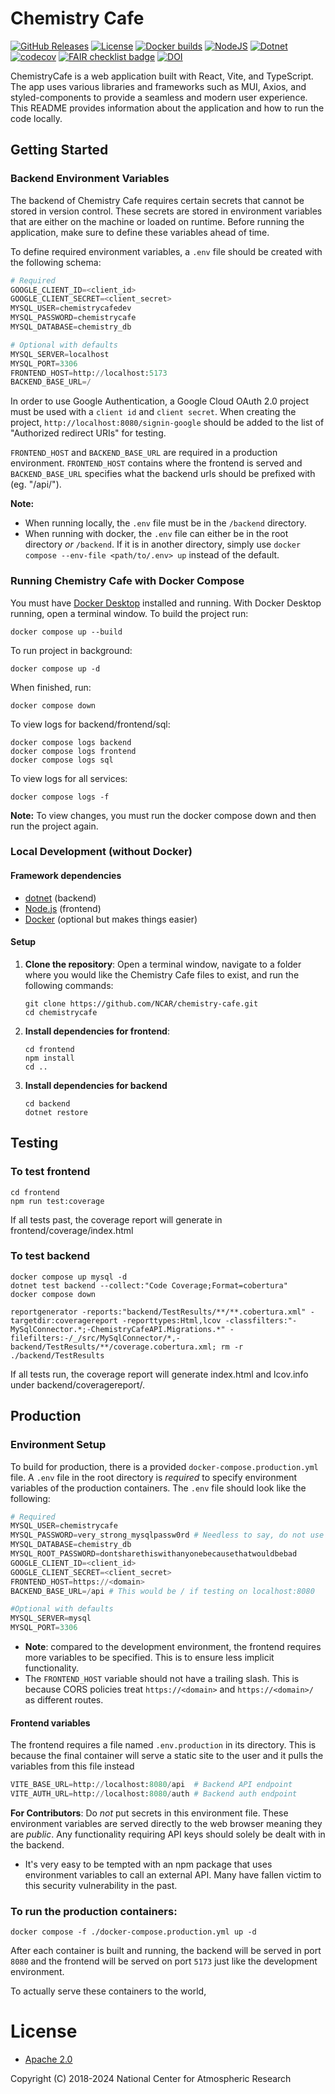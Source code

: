 Chemistry Cafe
==============

[![GitHub Releases](https://img.shields.io/github/release/NCAR/chemistry-cafe.svg)](https://github.com/NCAR/chemistry-cafe/releases)
[![License](https://img.shields.io/github/license/NCAR/chemistry-cafe.svg)](https://github.com/NCAR/chemistry-cafe/blob/master/LICENSE)
[![Docker builds](https://github.com/NCAR/chemistry-cafe/actions/workflows/docker_image.yml/badge.svg)](https://github.com/NCAR/chemistry-cafe/actions/workflows/docker_image.yml)
[![NodeJS](https://github.com/NCAR/chemistry-cafe/actions/workflows/npm_build_test.yml/badge.svg)](https://github.com/NCAR/chemistry-cafe/actions/workflows/npm_build_test.yml)
[![Dotnet](https://github.com/NCAR/chemistry-cafe/actions/workflows/dotnet.yml/badge.svg)](https://github.com/NCAR/chemistry-cafe/actions/workflows/dotnet.yml)
[![codecov](https://codecov.io/gh/NCAR/chemistry-cafe/branch/main/graph/badge.svg?token=ATGO4DKTMY)](https://codecov.io/gh/NCAR/chemistry-cafe)
[![FAIR checklist badge](https://fairsoftwarechecklist.net/badge.svg)](https://fairsoftwarechecklist.net/v0.2?f=31&a=32113&i=22322&r=123)
[![DOI](https://zenodo.org/badge/67521334.svg)](https://doi.org/10.5281/zenodo.14171726)


ChemistryCafe is a web application built with React, Vite, and TypeScript. The app uses various libraries and frameworks such as MUI, Axios, and styled-components to provide a seamless and modern user experience. This README provides information about the application and how to run the code locally.

## Getting Started

### Backend Environment Variables

The backend of Chemistry Cafe requires certain secrets that cannot be stored in version control. These secrets are stored in environment variables that are either on the machine or loaded on runtime. Before running the application, make sure to define these variables ahead of time.

To define required environment variables, a `.env` file should be created with the following schema:

```py
# Required
GOOGLE_CLIENT_ID=<client_id>
GOOGLE_CLIENT_SECRET=<client_secret>
MYSQL_USER=chemistrycafedev
MYSQL_PASSWORD=chemistrycafe
MYSQL_DATABASE=chemistry_db

# Optional with defaults
MYSQL_SERVER=localhost
MYSQL_PORT=3306
FRONTEND_HOST=http://localhost:5173
BACKEND_BASE_URL=/
```

In order to use Google Authentication, a Google Cloud OAuth 2.0 project must be used with a `client id` and `client secret`. When creating the project, `http://localhost:8080/signin-google` should be added to the list of "Authorized redirect URIs" for testing.

`FRONTEND_HOST` and `BACKEND_BASE_URL` are required in a production environment. `FRONTEND_HOST` contains where the frontend is served and `BACKEND_BASE_URL` specifies what the backend urls should be prefixed with (eg. "/api/").

**Note:**

- When running locally, the `.env` file must be in the `/backend` directory. 
- When running with docker, the `.env` file can either be in the root directory *or* `/backend`. If it is in another directory, simply use `docker compose --env-file <path/to/.env> up` instead of the default.  

### Running Chemistry Cafe with Docker Compose

You must have [Docker Desktop](https://www.docker.com/get-started) installed and running.
With Docker Desktop running, open a terminal window.
To build the project run:

```
docker compose up --build
```

To run project in background:

```
docker compose up -d
```

When finished, run:
```
docker compose down
```

To view logs for backend/frontend/sql:
```
docker compose logs backend
docker compose logs frontend 
docker compose logs sql 
```

To view logs for all services:
```
docker compose logs -f 
```

**Note:** To view changes, you must run the docker compose down and then run the project again.

### Local Development (without Docker)

#### Framework dependencies

- [dotnet](https://dotnet.microsoft.com/en-us/download) (backend)
- [Node.js](https://nodejs.org/en/download) (frontend)
- [Docker](https://www.docker.com/) (optional but makes things easier)

#### Setup
1. **Clone the repository**:
Open a terminal window, navigate to a folder where you would like the Chemistry Cafe files to exist,
and run the following commands:

    ```
    git clone https://github.com/NCAR/chemistry-cafe.git
    cd chemistrycafe
    ```
2. **Install dependencies for frontend**:
    ```shell
    cd frontend
    npm install
    cd ..
    ```
4. **Install dependencies for backend**
    ```
    cd backend
    dotnet restore
    ```

## Testing

### To test frontend
```
cd frontend
npm run test:coverage
```
If all tests past, the coverage report will generate in frontend/coverage/index.html

### To test backend

```
docker compose up mysql -d
dotnet test backend --collect:"Code Coverage;Format=cobertura"
docker compose down
```

```
reportgenerator -reports:"backend/TestResults/**/**.cobertura.xml" -targetdir:coveragereport -reporttypes:Html,lcov -classfilters:"-MySqlConnector.*;-ChemistryCafeAPI.Migrations.*" -filefilters:-/_/src/MySqlConnector/*,-backend/TestResults/**/coverage.cobertura.xml; rm -r ./backend/TestResults
```

If all tests run, the coverage report will generate index.html and lcov.info under backend/coveragereport/.


## Production

### Environment Setup

To build for production, there is a provided `docker-compose.production.yml` file. A `.env` file in the root directory is *required* to specify environment variables of the production containers. The `.env` file should look like the following:

```py
# Required
MYSQL_USER=chemistrycafe
MYSQL_PASSWORD=very_strong_mysqlpassw0rd # Needless to say, do not use this as the actual password
MYSQL_DATABASE=chemistry_db
MYSQL_ROOT_PASSWORD=dontsharethiswithanyonebecausethatwouldbebad
GOOGLE_CLIENT_ID=<client_id>
GOOGLE_CLIENT_SECRET=<client_secret>
FRONTEND_HOST=https://<domain>
BACKEND_BASE_URL=/api # This would be / if testing on localhost:8080

#Optional with defaults
MYSQL_SERVER=mysql
MYSQL_PORT=3306
```

- **Note**: compared to the development environment, the frontend requires more variables to be specified. This is to ensure less implicit functionality.
- The `FRONTEND_HOST` variable should not have a trailing slash. This is because CORS policies treat `https://<domain>` and `https://<domain>/` as different routes.

#### Frontend variables

The frontend requires a file named `.env.production` in its directory. This is because the final container will serve a static site to the user and it pulls the variables from this file instead

```py
VITE_BASE_URL=http://localhost:8080/api  # Backend API endpoint
VITE_AUTH_URL=http://localhost:8080/auth # Backend auth endpoint
```

**For Contributors**: Do *not* put secrets in this environment file. These environment variables are served directly to the web browser meaning they are *public*. Any functionality requiring API keys should solely be dealt with in the backend.

- It's very easy to be tempted with an npm package that uses environment variables to call an external API. Many have fallen victim to this security vulnerability in the past.

### To run the production containers:

```
docker compose -f ./docker-compose.production.yml up -d
```

After each container is built and running, the backend will be served in port `8080` and the frontend will be served on port `5173` just like the development environment. 

To actually serve these containers to the world, 

# License
- [Apache 2.0](/LICENSE)

Copyright (C) 2018-2024 National Center for Atmospheric Research
